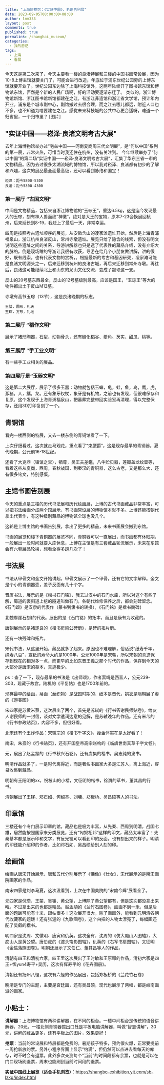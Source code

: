 ```yaml
---
title: "上海博物馆：《实证中国》，老馆告别展"
date: 2023-09-05T00:00:00+08:00
author: lmm333
layout: post
comments: true
published: true
permalink: /shanghai_museum/
categories:
  - 我的游记
tags:
  - 上海
  - 看展
---
```


今天这是第二次来了，今天主要看一楼的良渚特展和三楼的中国书画常设展，因为10-8上博主馆就要关门了，可能会进行改造，年底位于浦东世纪公园旁的上博东馆就要开业了。世纪公园东边除了上海科技馆外，这两年陆续开了图书馆东馆和博物馆东馆，俨然是个新的人民广场啊，好的活动要逐渐东迁了。
类似的，浙江博物馆新馆、浙江图书馆新馆都建在之江，有浙江非遗馆和浙江省文学馆，预计年内开业。浦东是个城市副中心，副馆搬过去很合理，而之江去哪儿都远，附近人口也不多，也不知道为啥要建在之江。感觉未来科技城的公共中心更合适呀，难道一个归省里，一个归市里？
[图片]

## "实证中国——崧泽·良渚文明考古大展"

去年上海博物馆举办过“宅兹中国——河南夏商周三代文明展”，是“何以中国”系列的第一展，非常火热，可惜当时我还住在杭州，没有关注到。
今年继续举办了“何以中国”的第二场“实证中国——崧泽·良渚文明考古大展”，汇集了华东三省一市的文物精品。因为去过很多太湖流域的博物馆，所以我对崧泽、良渚都有初步的了解和兴趣，这次的展品最全面最高级，还可以看到脉络和国宝！
```
崧泽：距今5800-5300
良渚：距今5300-4300
```
### 第一展厅 “古国文明”

中间是文物精品，包括来自浙江博物馆的“玉琮王”，重达6.5kg，这是迄今发现最大的玉琮，刻有神人兽面纹“神徽”，绝对是大王的宝物，原本7-23会换展回杭州，后来延长到8-19，我赶上了最后一天，非常幸运。

四周是按照考古遗址顺序的展览，从安徽含山的凌家滩遗址开始，然后是上海青浦福泉山，浙江杭州良渚反山，常州寺墩遗址。展览只给了隐含的线索，但没有明文说明这些遗址之间的关系，导游讲解器也只是选了代表性的藏品介绍，没有介绍大的脉络。倒是现场蹭的导游让我很有收获，导游在给几个小朋友做讲解，讲的很好，既有线索。也有代表文物的赏析，。根据最新的考古和基因研究，凌家滩可能是良渚文明源头之一，后来迁移到杭州的良渚古城，再后来迁移到常州寺墩。再往后，良渚这可能继续北上和山东的龙山文化交流，变成了颛顼这一支。

反山的20号墓东西最全，反山的12号墓级别最高，应该是国王，“玉琮王”等大的物件都出土于反山M12墓。

寺墩有高节玉琮（13节），这是良渚晚期的标志。
```
玉璧，圆形，礼天
玉琮，方形，礼地
```

### 第二展厅 “稻作文明”

展示了猪形陶器，石犁，动物骨头，还有碳化稻谷、菱角、芡实、甜瓜、桃等。

### 第三展厅 “手工业文明”
有一些手工业相关的展品。

### 第四展厅是“玉器文明”

这是第二大展厅，展示了很多玉器：动物就包括玉蝉，龟，蛙，鱼，鸟，鹰，虎，豕猪，人，觿，龙。还有象牙权杖，象牙是有机物，之前也有发现，但很难保存和复原，这个发现于上海青浦福泉山，把墓葬完整带回实验室再清理，得以完整保存，还用3D打印复刻了一个。

## 青铜馆

看完一楼西侧的特展，又去一楼东侧的青铜馆看了一下。

上次仔细看过，这次就走马观花，重点看了“束腰爵”，这是现存最早的青铜器，夏代晚期，公元前16-18世纪。

还看了大克鼎（镇馆之宝），牺尊，吴王夫差鑑，八牛贮贝器，莲瓣盖龙纹壶等，看着这些从夏商，西周，春秋战国，到秦汉的青铜器，这么古老，又是那么大，还有很多铭文，特别感慨。

## 主馆书画告别展

今天的重点是三楼的历代书法展和历代绘画展，上博的古代书画藏品非常丰富，可以把书法绘画分成两个馆展示，有书画常设展的博物馆本就不多。上博还能按朝代拿出代表作，有这种级别藏品的博物馆全球也没几个。

这轮是上博主馆的书画告别展，拿出了更多的精品，未来书画展会搬到东馆。

书画的展览和楼下青铜器的展览不同，青铜器可以一直展出，而书画都有休眠期，一般展出一段时间就要入库休息，上博在主馆是有三套藏品轮流展示，未来在东馆会有六套展品轮换，想看全得多跑几次了！

## 书法展

书法从甲骨文和金文开始讲起，甲骨文展示了一个甲骨，还有它的文字解释。金文是个小的青铜器壶，盖子反面有几十个字。

晋唐书法，展示的是《楷书石门铭》，我去过汉中的石门水库，所以对这个有些了解，蜀道的褒斜道上挖的隧道叫做石门，各朝代维修保养之后，都会刻碑留念。《石门颂》是汉隶的代表作（篆书到隶书的转换），《石门铭》是楷书魏碑(

北魏摩崖石刻)的代表。展出的是《石门铭》的拓本，而且是康有为收藏的。

唐朝展示的是褚遂良的《楷书房梁公碑册》，是碑的拓片册。

还有一块残碑和拓片。

宋代书法，从这里开始，藏品就多了起来。原因也不难理解，俗话说“纸寿千年，绢寿八百”，宣纸的寿命大约是1000年，公元1000年是宋朝，所以宋朝的真迹保存到现在的相对多一点，而更早的比如东晋王羲之那个时代的作品，保存到今天的大部分是唐宋的摹本，真迹极少。

ps：查了一下，现存最早的书法是《出师颂》，作者索靖是西晋人，公元239-303，现藏于故宫。陆机的《平复帖》也是1700年前的。

现存最早的绘画，帛画（丝织物）是战国时期的，纸本是晋代，娟衣是隋朝展子虔的《游春图》

宋四家是苏黄米蔡，这次展出了两个，首先是苏轼的《行书答谢民师贴卷》，给友人谢民师的一封信，谈对文学遣词达意的见解，是苏轼晚年的作品。还有米芾的《行书参政贴页》，内容不多，但很好看。

北宋还有个王炸作品：宋徽宗的《楷书千字文》，瘦金体实在是太好看了！

南宋，朱熹的《行书贴页》，还有开国皇帝高宗赵构的《临虞世南真草千字文卷》。

元，展出了赵孟頫的《行书秋兴石卷》，还有虞集的楷书，吴志纯的隶书。

明清作品就多了，一是时代离得近，而是著名书画家大多是江苏人，离上海近，容易收集到藏品。

明朝有王阳明的xx，祝枝山的小楷，文征明的楷书，徐渭的草书，董其昌的行书。

清朝展出了王铎、邓石如、何绍基、刘墉、郑板桥、吴昌硕等人的书法。

## 印章馆

三楼还有个专门展示印章的馆，藏品也是极为丰富，从先秦、西周到明清，战国七雄，居然能按照国家来分类展览，还有“匈奴相邦”这样的印文，藏品太丰富了！先秦基本都是展示印和文字，有反光镜可以看到印的反面，也有刻出来的样子。明清的印还能介绍印的作者，比如邓石如、吴昌硕给别人刻的印。

## 绘画馆

绘画从唐宋开始展示，唐和五代分别展示了《佛像》《仕女》，宋代展示的是南宋画院画家的作品。

南宋四家是刘李马夏，这次没看到，上次在中国美院的“宋韵今辉”展看全了。

元四家是倪瓒、王蒙、吴镇、黄公望，上博除了黄公望都有，但是这次都没拿出来哈。不过拿出来的也都是精品，赵孟頫的《兰竹石图卷》，画画不到一米，但是后面的题跋可能有十米，跟帖很多！这次展开很大，除了画画外，能看到元明清各朝代收藏家的题跋！还有张渥的《九歌图卷》，这个白描的人物太漂亮了，每幅画还配了吴叡的楷书。

明四家是沈周、文徵明、唐寅和仇英。这次全有，沈周的《仿大痴山人图轴》，大痴山人是黄公望。唐伯虎的《渡头帘影图轴》，仇英的《右军书扇图轴》，文征明《金焦落照图卷》。明朝还展示了文伯仁、董其昌等人的作品。

清朝有四王和清初六家，四王里这次展出了王时敏和王原祁的作品，清初六家是四王+恽yun4寿平+吴历，这次有恽寿平的《花卉图册》。

清朝还有扬州八怪，这次有六怪的作品展出，包括郑板桥的《兰花竹石卷》

晚清是专门的主题，主要是宫廷画，还有吴昌硕，现代也展示了两幅，都是岭南画派的画家。

## 小贴士：

**讲解器**：上海博物馆有两种讲解器，在不同的柜台。一楼中间柜台是传统的语音讲解器，20元。一楼北侧青铜器馆出口处是平板电脑讲解器，叫做“智慧讲解”，30元，讲解的藏品更多，还有平板上的图片，效果更好！

**抢票**：当前的常设展和特展都是免费的，暑期孩子特多，预约很火爆，正常要提前一周抢新放的票。另外小程序界面上显示“约满”，但仍然可以点进去看每天的库存，时不时会有退票。此外多次亲测每个“当前”的时间段都有余票，也就是可以在门口现场刷退票，周末也能刷到当前时间段的退票。

**实证中国线上展览（适合手机浏览）**：https://shangbo-exhibition.yit.com/sb-lzkg/index.html
